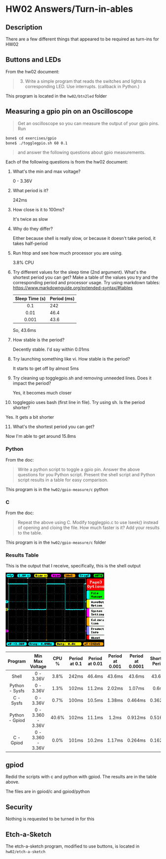 # HW02 Answers/Turn-in-ables

## Description

There are a few different things that appeared to be required as turn-ins for HW02

## Buttons and LEDs

From the hw02 document:

> 3. Write a simple program that reads the switches and lights a corresponding LED. Use interrupts. (callback in Python.)

This program is located in the `hw02/btn2led` folder

## Measuring a gpio pin on an Oscilloscope

> Get an oscilloscope so you can measure the output of your gpio pins. Run

```
bone$ cd exercises/gpio
bone$ ./togglegpio.sh 60 0.1
```

> and answer the following questions about gpio measurements.


Each of the following questions is from the hw02 document:

1. What's the min and max voltage?

   0 - 3.36V

2. What period is it?

    242ms

3. How close is it to 100ms?

   It's twice as slow


4. Why do they differ?

   Either because shell is really slow, or because it doesn't take period, it takes half-period

5. Run htop and see how much processor you are using.

   3.8% CPU

6. Try different values for the sleep time (2nd argument). What's the shortest period you can get? Make a table of the values you try and the corresponding period and processor usage. Try using markdown tables: https://www.markdownguide.org/extended-syntax/#tables

   | Sleep Time (s) | Period (ms) |
   |:----------:|:-------|
   | 0.1 | 242 |
   | 0.01 | 46.4 |
   | 0.001 | 43.6 |

   So, 43.6ms

7. How stable is the period?

   Decently stable. I'd say within 0.01ms

8. Try launching something like vi. How stable is the period?

   It starts to get off by almost 5ms

9. Try cleaning up togglegpio.sh and removing unneeded lines. Does it impact the period?

   Yes, it becomes much closer

10. togglegpio uses bash (first line in file). Try using sh. Is the period shorter?

   Yes. It gets a bit shorter

11. What's the shortest period you can get?

   Now I'm able to get around 15.8ms

### Python

From the doc:

> Write a python script to toggle a gpio pin. Answer the above questions for you Python script. Present the shell script and Python script results in a table for easy comparison.

This program is in the `hw02/gpio-measure/c` python

### C

From the doc:

> Repeat the above using C. Modify togglegpio.c to use lseek() instead of opening and cloing the file. How much faster is it? Add your results to the table.

This program is in the `hw02/gpio-measure/c` folder

### Results Table

This is the output that I receive, specifically, this is the shell output

![basic sh](./images/basic-sh-scope.bmp)

| Program | Min Max Voltage | CPU %  | Period at 0.1 | Period at 0.01 | Period at 0.001 | Period at 0.0001 | Shortest Period | Stable |
|:-:|:-:|:-:|:-:|:-:|:-:|:-:|:-:|:-:|
| Shell | 0 - 3.36V | 3.8% | 242ms | 46.4ms | 43.6ms | 43.6ms | 43.6ms | < 0.1 ms |
| Python - Sysfs | 0 - 3.36V | 1.3% | 102ms | 11.2ms | 2.02ms | 1.07ms | 0.6ms | 1ms |
| C - Sysfs | 0 - 3.36V | 0.7% | 100ms | 10.5ms | 1.38ms | 0.464ms | 0.362ms | 0.05ms |
| Python - Gpiod | 0 - 3.360 - 3.36V | 40.6% | 102ms | 11.1ms | 1.2ms | 0.912ms | 0.516ms | ~1 ms |
| C - Gpiod | 0 - 3.360 - 3.36V | 0.0% | 101ms | 10.2ms | 1.17ms | 0.264ms | 0.162ms | < 0.01 ms |

## gpiod

Redid the scripts with c and python with gpiod. The results are in the table above.

The files are in gpiod/c and gpiod/python

## Security

Nothing is requested to be turned in for this

## Etch-a-Sketch

The etch-a-sketch program, modified to use buttons, is located in `hw02/etch-a-sketch`
